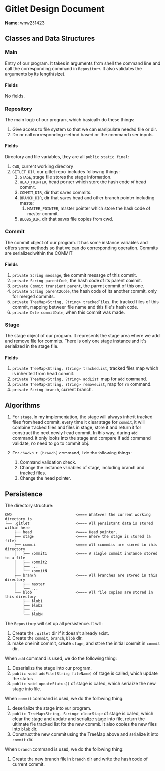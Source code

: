 # Gitlet Design Document

**Name**: wnw231423

## Classes and Data Structures

### Main
Entry of our program. It takes in arguments from shell the command line 
and call the corresponding command in `Repository`. It also validates the
arguments by its length(size).

#### Fields
No fields.


### Repository
The main logic of our program, which basically do these things:
1. Give access to file system so that we can manipulate needed file or dir.
2. Do or call corresponding method based on the command user inputs.

#### Fields
Directory and file variables, they are all `public static final`:
   1. `CWD`, current working directory
   2. `GITLET_DIR`, our gitlet repo, includes following things:
      1. `STAGE`, stage file stores the stage information.
      2. `HEAD_POINTER`, head pointer which store the hash code of head commit.
      3. `COMMIT_DIR`, dir that saves commits.
      4. `BRANCH_DIR`, dir that saves head and other branch pointer including master.
         1. `MASTER_POINTER`, master pointer which store the hash code of master commit.
      5. `BLOBS_DIR`, dir that saves file copies from cwd.


### Commit
The commit object of our program. It has some instance variables and offers
some methods so that we can do corresponding operation. Commits are serialized within
the COMMIT

#### Fields
1. `private String message`, the commit message of this commit.
2. `private String parentCode`, the hash code of its parent commit.
3. `private Commit transient parent`, the parent commit of this one.
4. `private String parent2Code`, the hash code of its another commit, only for merged commits.
5. `private TreeMap<String, String> trackedFiles`, the tracked files of this commit, mapping
    between file name and this file's hash code.
6. `private Date commitDate`, when this commit was made.

### Stage
The stage object of our program. It represents the stage area where we add and remove file for
commits. There is only one stage instance and it's serialized in the stage file.

#### Fields
1. `private TreeMap<String, String> trackedList`, tracked files map which is inherited from head commit.
2. `private TreeMap<String, String> addList`, map for `add` command.
3. `private TreeMap<String, String> removeList`, map for `rm` command.
4. `private String branch`, current branch.



## Algorithms
1. For `stage`, In my implementation, the stage will always inherit tracked files from head commit,
   every time it clear stage for `commit`, it will combine tracked files and files in stage,
   store it and return it for construct the next newly head commit. In this way, during `add` command,
   it only looks into the stage and compare if add command validate, no need to go to commit obj.

2. For `checkout [branch]` command, I do the following things:
   1. Command validation check.
   2. Change the instance variables of stage, including branch and tracked files.
   3. Change the head pointer.

## Persistence
The directory structure:
```
CWD                             <==== Whatever the current working directory is
└── .gitlet                     <==== All persistant data is stored within here
    ├── head                    <==== Head pointer.
    ├── stage                   <==== Where the stage is stored (a file)
    ├── commit                  <==== All ccommits are stored in this directory
    │   ├── commit1             <==== A single commit instance stored to a file
    │   ├── commit2
    │   ├── ...
    │   └── commitN
    ├── branch                  <==== All branches are stored in this directory 
    │   ├── master
    │   └── ...
    └── blob                    <==== All file copies are stored in this directory
        ├── blob1 
        ├── blob2
        ├── ...
        └── blobN
```
The `Repository` will set up all persistence. It will:
1. Create the `.gitlet` dir if it doesn't already exist.
2. Create the `commit`, `branch`, `blob` dir.
3. make one init commit, create `stage`, and store the initial commit in `commit` dir.

When `add` command is used, we do the following thing:
1. Deserialize the stage into our program.
2. `public void addFile(String fileName)` of stage is called, which update the status.
3. `public void updateStatus()` of stage is called, which serialize the new stage into file.

When `commit` command is used, we do the following thing:
1. deserialize the stage into our program.
2. `public TreeMap<String, String> clearStage` of stage is called, which clear the stage and
   update and serialize stage into file, return the ultimate file tracked list for the new commit.
   It also copies the new files into `blob` dir.
3. Construct the new commit using the TreeMap above and serialize it into `commit` dir.

When `branch` command is used, we do the following thing:
1. Create the new branch file in `branch` dir and write the hash code of current commit.